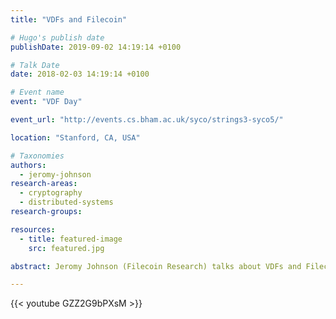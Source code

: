 ```yaml
---
title: "VDFs and Filecoin"

# Hugo's publish date
publishDate: 2019-09-02 14:19:14 +0100

# Talk Date
date: 2018-02-03 14:19:14 +0100

# Event name
event: "VDF Day"

event_url: "http://events.cs.bham.ac.uk/syco/strings3-syco5/"

location: "Stanford, CA, USA"

# Taxonomies
authors:
  - jeromy-johnson
research-areas:
  - cryptography
  - distributed-systems
research-groups:

resources:
  - title: featured-image
    src: featured.jpg

abstract: Jeromy Johnson (Filecoin Research) talks about VDFs and Filecoin at VDF Day.

---
```


{{< youtube GZZ2G9bPXsM >}}
